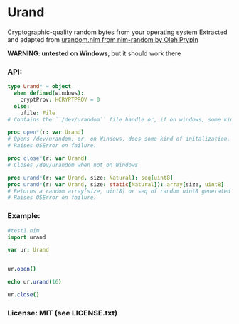 # Urand

Cryptographic-quality random bytes from your operating system
Extracted and adapted from [urandom.nim from nim-random by Oleh Prypin](https://github.com/oprypin/nim-random/blob/master/src/random/urandom.nim "random/urandom.nim")

**WARNING: untested on Windows**, but it should work there

### API:
```nim
type Urand* = object
  when defined(windows):
    cryptProv: HCRYPTPROV = 0
  else:
    ufile: File
# Contains the ``/dev/urandom`` file handle or, if on windows, some kind of marker, it seems

proc open*(r: var Urand)
# Opens /dev/urandom, or, on Windows, does some kind of initalization.
# Raises OSError on failure.

proc close*(r: var Urand)
# Closes /dev/urandom when not on Windows

proc urand*(r: var Urand, size: Natural): seq[uint8]
proc urand*(r: var Urand, size: static[Natural]): array[size, uint8]
# Returns a random array[size, uint8] or seq of random uint8 generated using the operating system's cryptographic source.
# Raises OSError on failure.
```

### Example:
```nim
#test1.nim
import urand

var ur: Urand


ur.open()

echo ur.urand(16)

ur.close()
```

### License: MIT (see LICENSE.txt)